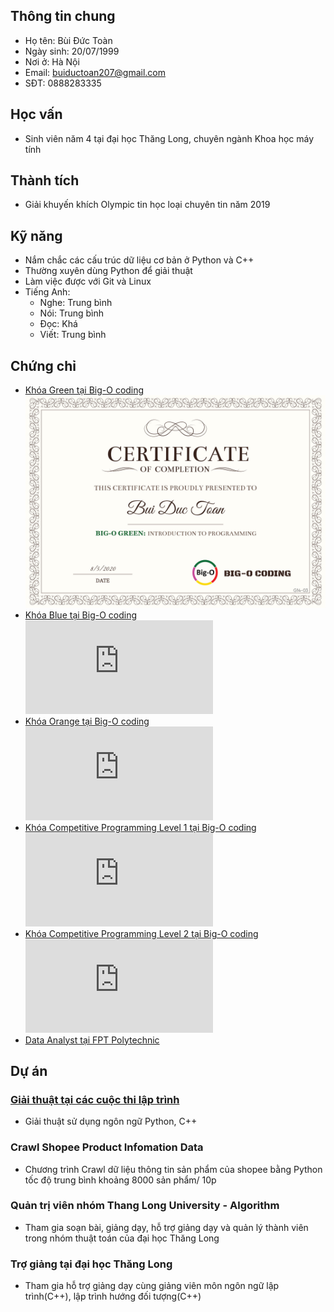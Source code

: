 ## Thông tin chung

- Họ tên: Bùi Đức Toàn
- Ngày sinh: 20/07/1999
- Nơi ở: Hà Nội
- Email: buiductoan207@gmail.com
- SĐT: 0888283335

## Học vấn

- Sinh viên năm 4 tại đại học Thăng Long, chuyên ngành Khoa học máy tính

## Thành tích

- Giải khuyến khích Olympic tin học loại chuyên tin năm 2019

## Kỹ năng

- Nắm chắc các cấu trúc dữ liệu cơ bản ở Python và C++
- Thường xuyên dùng Python để giải thuật
- Làm việc được với Git và Linux
- Tiếng Anh:
  - Nghe: Trung bình
  - Nói: Trung bình
  - Đọc: Khá
  - Viết: Trung bình

## Chứng chỉ

- [Khóa Green tại Big-O coding](http://bigocoding.com/khoa-hoc-dang-mo-green/)
![Green Certificate](https://github.com/toan207/Bui-Duc-Toan/blob/master/Certificate/g14_03-1.jpg)
- [Khóa Blue tại Big-O coding](https://bigocoding.com/khoa-hoc-dang-mo/khoa-hoc-blue/)
![Blue Certificate](https://github.com/toan207/Bui-Duc-Toan/blob/master/Certificate/BDToan_cert.pdf)
- [Khóa Orange tại Big-O coding](https://bigocoding.com/khoa-hoc-dang-mo/khoa-hoc-orange/)
![Orange Certificate](https://github.com/toan207/Bui-Duc-Toan/blob/master/Certificate/O05-17.pdf)
- [Khóa Competitive Programming Level 1 tại Big-O coding](https://bigocoding.com/khoa-hoc-dang-mo/khoa-hoc-cp/)
![CP1 Certificate](https://github.com/toan207/Bui-Duc-Toan/blob/master/Certificate/00400109.pdf)
- [Khóa Competitive Programming Level 2 tại Big-O coding](https://bigocoding.com/khoa-hoc-dang-mo/khoa-hoc-cp/)
![CP2 Certificate](https://github.com/toan207/Bui-Duc-Toan/blob/master/Certificate/00500104.pdf)
- [Data Analyst tại FPT Polytechnic](https://caodang.fpt.edu.vn/tin-noi-bat/30-gio-khai-pha-du-lieu-cung-fpt-polytechnic.html)

## Dự án

### [Giải thuật tại các cuộc thi lập trình](https://github.com/toan207/Competitive-Programming)
- Giải thuật sử dụng ngôn ngữ Python, C++
### Crawl Shopee Product Infomation Data 
- Chương trình Crawl dữ liệu thông tin sản phẩm của shopee bằng Python tốc độ trung bình khoảng 8000 sản phẩm/ 10p
### Quản trị viên nhóm Thang Long University - Algorithm
- Tham gia soạn bài, giảng dạy, hỗ trợ giảng dạy và quản lý thành viên trong nhóm thuật toán của đại học Thăng Long
### Trợ giảng tại đại học Thăng Long
- Tham gia hỗ trợ giảng dạy cùng giảng viên môn ngôn ngữ lập trình(C++), lập trình hướng đối tượng(C++)
